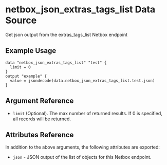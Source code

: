 # netbox\_json\_extras\_tags\_list Data Source

Get json output from the extras_tags_list Netbox endpoint

## Example Usage

```hcl
data "netbox_json_extras_tags_list" "test" {
  limit = 0
}
output "example" {
  value = jsondecode(data.netbox_json_extras_tags_list.test.json)
}
```

## Argument Reference

* ``limit`` (Optional). The max number of returned results. If 0 is specified, all records will be returned.

## Attributes Reference

In addition to the above arguments, the following attributes are exported:
* ``json`` - JSON output of the list of objects for this Netbox endpoint.

